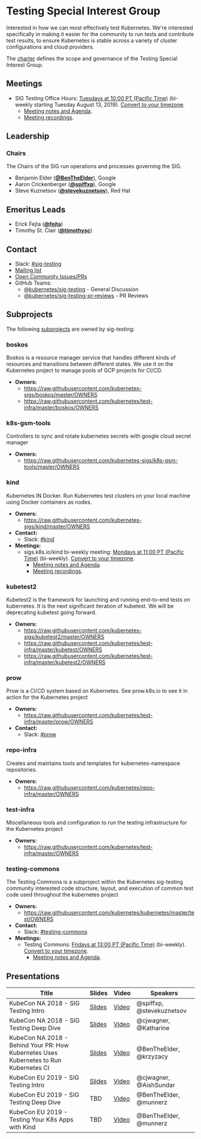 <!---
This is an autogenerated file!

Please do not edit this file directly, but instead make changes to the
sigs.yaml file in the project root.

To understand how this file is generated, see https://git.k8s.io/community/generator/README.md
--->
# Testing Special Interest Group

Interested in how we can most effectively test Kubernetes. We're interested specifically in making it easier for the community to run tests and contribute test results, to ensure Kubernetes is stable across a variety of cluster configurations and cloud providers.

The [charter](charter.md) defines the scope and governance of the Testing Special Interest Group.

## Meetings
* SIG Testing Office Hours: [Tuesdays at 10:00 PT (Pacific Time)](https://zoom.us/j/135450138) (bi-weekly starting Tuesday August 13, 2019). [Convert to your timezone](http://www.thetimezoneconverter.com/?t=10:00&tz=PT%20%28Pacific%20Time%29).
  * [Meeting notes and Agenda](https://bit.ly/k8s-sig-testing-notes).
  * [Meeting recordings](https://bit.ly/k8s-sig-testing-videos).

## Leadership

### Chairs
The Chairs of the SIG run operations and processes governing the SIG.

* Benjamin Elder (**[@BenTheElder](https://github.com/BenTheElder)**), Google
* Aaron Crickenberger (**[@spiffxp](https://github.com/spiffxp)**), Google
* Steve Kuznetsov (**[@stevekuznetsov](https://github.com/stevekuznetsov)**), Red Hat

## Emeritus Leads

* Erick Fejta (**[@fejta](https://github.com/fejta)**)
* Timothy St. Clair (**[@timothysc](https://github.com/timothysc)**)

## Contact
- Slack: [#sig-testing](https://kubernetes.slack.com/messages/sig-testing)
- [Mailing list](https://groups.google.com/forum/#!forum/kubernetes-sig-testing)
- [Open Community Issues/PRs](https://github.com/kubernetes/community/labels/sig%2Ftesting)
- GitHub Teams:
    - [@kubernetes/sig-testing](https://github.com/orgs/kubernetes/teams/sig-testing) - General Discussion
    - [@kubernetes/sig-testing-pr-reviews](https://github.com/orgs/kubernetes/teams/sig-testing-pr-reviews) - PR Reviews

## Subprojects

The following [subprojects][subproject-definition] are owned by sig-testing:
### boskos
Boskos is a resource manager service that handles different kinds of resources and transitions between different states. We use it on the Kubernetes project to manage pools of GCP projects for CI/CD.
- **Owners:**
  - https://raw.githubusercontent.com/kubernetes-sigs/boskos/master/OWNERS
  - https://raw.githubusercontent.com/kubernetes/test-infra/master/boskos/OWNERS
### k8s-gsm-tools
Controllers to sync and rotate kubernetes secrets with google cloud secret manager
- **Owners:**
  - https://raw.githubusercontent.com/kubernetes-sigs/k8s-gsm-tools/master/OWNERS
### kind
Kubernetes IN Docker. Run Kubernetes test clusters on your local machine using Docker containers as nodes.
- **Owners:**
  - https://raw.githubusercontent.com/kubernetes-sigs/kind/master/OWNERS
- **Contact:**
  - Slack: [#kind](https://kubernetes.slack.com/messages/kind)
- **Meetings:**
  - sigs.k8s.io/kind bi-weekly meeting: [Mondays at 11:00 PT (Pacific Time)](https://zoom.us/j/960461819) (bi-weekly). [Convert to your timezone](http://www.thetimezoneconverter.com/?t=11:00&tz=PT%20%28Pacific%20Time%29).
    - [Meeting notes and Agenda](https://docs.google.com/document/d/1b9Ppm7ZT_tMWRs5Ph1zGJJKb5nF9c3ZHzMwg1olJIrc/edit).
    - [Meeting recordings](https://bit.ly/k8s-sig-testing-videos).
### kubetest2
Kubetest2 is the framework for launching and running end-to-end tests on kubernetes.
It is the next significant iteration of kubetest. We will be deprecating kubetest going forward.
- **Owners:**
  - https://raw.githubusercontent.com/kubernetes-sigs/kubetest2/master/OWNERS
  - https://raw.githubusercontent.com/kubernetes/test-infra/master/kubetest/OWNERS
  - https://raw.githubusercontent.com/kubernetes/test-infra/master/kubetest2/OWNERS
### prow
Prow is a CI/CD system based on Kubernetes. See prow.k8s.io to see it in action for the Kubernetes project
- **Owners:**
  - https://raw.githubusercontent.com/kubernetes/test-infra/master/prow/OWNERS
- **Contact:**
  - Slack: [#prow](https://kubernetes.slack.com/messages/prow)
### repo-infra
Creates and maintains tools and templates for kubernetes-namespace repositories.
- **Owners:**
  - https://raw.githubusercontent.com/kubernetes/repo-infra/master/OWNERS
### test-infra
Miscellaneous tools and configuration to run the testing infrastructure for the Kubernetes project
- **Owners:**
  - https://raw.githubusercontent.com/kubernetes/test-infra/master/OWNERS
### testing-commons
The Testing Commons is a subproject within the Kubernetes sig-testing community interested code structure, layout, and execution of common test code used throughout the kubernetes project
- **Owners:**
  - https://raw.githubusercontent.com/kubernetes/kubernetes/master/test/OWNERS
- **Contact:**
  - Slack: [#testing-commons](https://kubernetes.slack.com/messages/testing-commons)
- **Meetings:**
  - Testing Commons: [Fridays at 13:00 PT (Pacific Time)](https://zoom.us/j/790505720) (bi-weekly). [Convert to your timezone](http://www.thetimezoneconverter.com/?t=13:00&tz=PT%20%28Pacific%20Time%29).
    - [Meeting notes and Agenda](https://docs.google.com/document/d/1TOC8vnmlkWw6HRNHoe5xSv5-qv7LelX6XK3UVCHuwb0/edit).

[subproject-definition]: https://github.com/kubernetes/community/blob/master/governance.md#subprojects
<!-- BEGIN CUSTOM CONTENT -->

## Presentations

| Title | Slides | Video | Speakers |
| ----- | ------ | ----- | -------- |
| KubeCon NA 2018 - SIG Testing Intro | [Slides](https://docs.google.com/presentation/d/1HOQ2df_AT-vIuz-JNaJol2oiGq84m50h9T49_5WgEaI/edit?usp=sharing) | [Video](https://www.youtube.com/watch?v=7-_O41W3FRU) | @spiffxp, @stevekuznetsov |
| KubeCon NA 2018 - SIG Testing Deep Dive | [Slides](https://static.sched.com/hosted_files/kccna18/9b/Kubecon%20Seattle%20SIG-Testing%20Deep%20Dive%20%281%29.pdf) | [Video](https://www.youtube.com/watch?v=1rwiKDTJILY) | @cjwagner, @Katharine |
| KubeCon NA 2018 - Behind Your PR: How Kubernetes Uses Kubernetes to Run Kubernetes CI | [Slides](https://static.sched.com/hosted_files/kccna18/3e/KubeCon%20Seattle%20Talk.pdf) | [Video](https://www.youtube.com/watch?v=pz0lpl6h-Gc) | @BenTheElder, @krzyzacy |
| KubeCon EU 2019 - SIG Testing Intro | [Slides](https://static.sched.com/hosted_files/kccnceu19/c8/SIG-Testing%20Intro%20Kubecon%20EU%202019.pdf) | [Video](https://www.youtube.com/watch?v=_uO5gHVTzF8) | @cjwagner, @AishSundar |
| KubeCon EU 2019 - SIG Testing Deep Dive | TBD | [Video](https://www.youtube.com/watch?v=6m9frvTxK0o) | @BenTheElder, @munnerz |
| KubeCon EU 2019 - Testing Your K8s Apps with Kind | TBD | [Video](https://www.youtube.com/watch?v=8KtmevMFfxA) | @BenTheElder, @munnerz | 


<!-- END CUSTOM CONTENT -->
